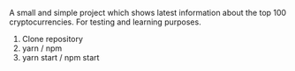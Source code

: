 A small and simple project which shows latest information about the top 100 cryptocurrencies.
For testing and learning purposes.

1. Clone repository
2. yarn / npm
3. yarn start / npm start

